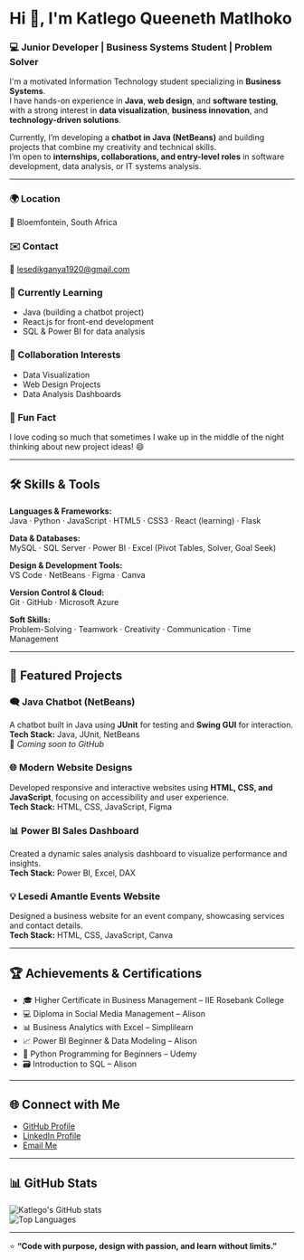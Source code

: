 # Hi 👋, I'm Katlego Queeneth Matlhoko  
### 💻 Junior Developer | Business Systems Student | Problem Solver  

I'm a motivated Information Technology student specializing in **Business Systems**.  
I have hands-on experience in **Java**, **web design**, and **software testing**, with a strong interest in **data visualization**, **business innovation**, and **technology-driven solutions**.  

Currently, I’m developing a **chatbot in Java (NetBeans)** and building projects that combine my creativity and technical skills.  
I’m open to **internships, collaborations, and entry-level roles** in software development, data analysis, or IT systems analysis.

---

### 🌍 Location  
📍 Bloemfontein, South Africa  

### ✉️ Contact  
📧 [lesedikganya1920@gmail.com](mailto:lesedikganya1920@gmail.com)

### 🧠 Currently Learning  
- Java (building a chatbot project)  
- React.js for front-end development  
- SQL & Power BI for data analysis  

### 👥 Collaboration Interests  
- Data Visualization  
- Web Design Projects  
- Data Analysis Dashboards  

### 💬 Fun Fact  
I love coding so much that sometimes I wake up in the middle of the night thinking about new project ideas! 😄  

---

## 🛠️ Skills & Tools  

**Languages & Frameworks:**  
Java · Python · JavaScript · HTML5 · CSS3 · React (learning) · Flask  

**Data & Databases:**  
MySQL · SQL Server · Power BI · Excel (Pivot Tables, Solver, Goal Seek)  

**Design & Development Tools:**  
VS Code · NetBeans · Figma · Canva  

**Version Control & Cloud:**  
Git · GitHub · Microsoft Azure  

**Soft Skills:**  
Problem-Solving · Teamwork · Creativity · Communication · Time Management  

---

## 🚀 Featured Projects  

### 🗨️ Java Chatbot (NetBeans)  
A chatbot built in Java using **JUnit** for testing and **Swing GUI** for interaction.  
**Tech Stack:** Java, JUnit, NetBeans  
🔗 *Coming soon to GitHub*  

### 🌐 Modern Website Designs  
Developed responsive and interactive websites using **HTML, CSS, and JavaScript**, focusing on accessibility and user experience.  
**Tech Stack:** HTML, CSS, JavaScript, Figma  

### 📊 Power BI Sales Dashboard  
Created a dynamic sales analysis dashboard to visualize performance and insights.  
**Tech Stack:** Power BI, Excel, DAX  

### 💡 Lesedi Amantle Events Website  
Designed a business website for an event company, showcasing services and contact details.  
**Tech Stack:** HTML, CSS, JavaScript, Canva  

---

## 🏆 Achievements & Certifications  

- 🎓 Higher Certificate in Business Management – IIE Rosebank College  
- 💻 Diploma in Social Media Management – Alison  
- 📊 Business Analytics with Excel – Simplilearn  
- 📈 Power BI Beginner & Data Modeling – Alison  
- 🐍 Python Programming for Beginners – Udemy  
- 🗃️ Introduction to SQL – Alison  

---

## 🌐 Connect with Me  

- [GitHub Profile](https://github.com/LesediKganya1920)  
- [LinkedIn Profile](https://www.linkedin.com/in/katlego-matlhoko)  
- [Email Me](mailto:lesedikganya1920@gmail.com)

---

## 📊 GitHub Stats  

![Katlego's GitHub stats](https://github-readme-stats.vercel.app/api?username=LesediKganya1920&show_icons=true&theme=radical)  
![Top Languages](https://github-readme-stats.vercel.app/api/top-langs/?username=LesediKganya1920&layout=compact&theme=radical)

---

⭐️ **“Code with purpose, design with passion, and learn without limits.”**
